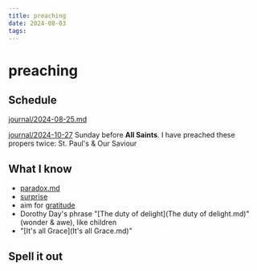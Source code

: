 ```yaml
---
title: preaching
date: 2024-08-03
tags: 
---
```

# preaching

## Schedule

[journal/2024-08-25.md](journal/2024-08-25.md)

[journal/2024-10-27](journal/2024-10-27.md) Sunday before **All Saints**. I have preached these propers twice: St. Paul's & Our Saviour

## What I know

- [paradox.md](paradox.md)
- [surprise](surprise.md)
- aim for [gratitude](gratitude.md)
- Dorothy Day's phrase "[The duty of delight](The duty of delight.md)" (wonder & awe), like children
- "[It's all Grace](It's all Grace.md)"

## Spell it out
